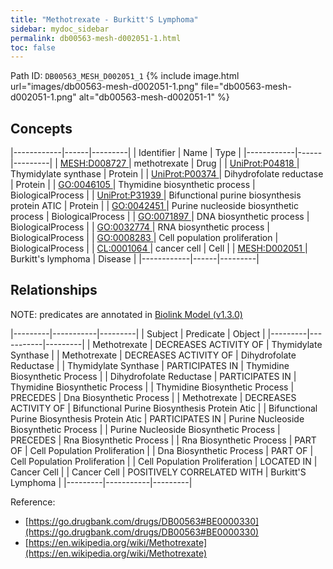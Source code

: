 ```yaml
---
title: "Methotrexate - Burkitt'S Lymphoma"
sidebar: mydoc_sidebar
permalink: db00563-mesh-d002051-1.html
toc: false 
---
```



Path ID: `DB00563_MESH_D002051_1`
{% include image.html url="images/db00563-mesh-d002051-1.png" file="db00563-mesh-d002051-1.png" alt="db00563-mesh-d002051-1" %}

## Concepts

|------------|------|---------|
| Identifier | Name | Type    |
|------------|------|---------|
| <a href="https://identifiers.org/MESH:D008727">MESH:D008727 </a> | methotrexate | Drug |
| <a href="https://identifiers.org/UniProt:P04818">UniProt:P04818 </a> | Thymidylate synthase | Protein |
| <a href="https://identifiers.org/UniProt:P00374">UniProt:P00374 </a> | Dihydrofolate reductase | Protein |
| <a href="https://identifiers.org/GO:0046105">GO:0046105 </a> | Thymidine biosynthetic process | BiologicalProcess |
| <a href="https://identifiers.org/UniProt:P31939">UniProt:P31939 </a> | Bifunctional purine biosynthesis protein ATIC | Protein |
| <a href="https://identifiers.org/GO:0042451">GO:0042451 </a> | Purine nucleoside biosynthetic process | BiologicalProcess |
| <a href="https://identifiers.org/GO:0071897">GO:0071897 </a> | DNA biosynthetic process | BiologicalProcess |
| <a href="https://identifiers.org/GO:0032774">GO:0032774 </a> | RNA biosynthetic process | BiologicalProcess |
| <a href="https://identifiers.org/GO:0008283">GO:0008283 </a> | Cell population proliferation | BiologicalProcess |
| <a href="https://identifiers.org/CL:0001064">CL:0001064 </a> | cancer cell | Cell |
| <a href="https://identifiers.org/MESH:D002051">MESH:D002051 </a> | Burkitt's lymphoma | Disease |
|------------|------|---------|

## Relationships


NOTE: predicates are annotated in <a href="https://github.com/biolink/biolink-model/releases/tag/v1.3.0">Biolink Model (v1.3.0)</a>

|---------|-----------|---------|
| Subject | Predicate | Object  |
|---------|-----------|---------|
| Methotrexate | DECREASES ACTIVITY OF | Thymidylate Synthase |
| Methotrexate | DECREASES ACTIVITY OF | Dihydrofolate Reductase |
| Thymidylate Synthase | PARTICIPATES IN | Thymidine Biosynthetic Process |
| Dihydrofolate Reductase | PARTICIPATES IN | Thymidine Biosynthetic Process |
| Thymidine Biosynthetic Process | PRECEDES | Dna Biosynthetic Process |
| Methotrexate | DECREASES ACTIVITY OF | Bifunctional Purine Biosynthesis Protein Atic |
| Bifunctional Purine Biosynthesis Protein Atic | PARTICIPATES IN | Purine Nucleoside Biosynthetic Process |
| Purine Nucleoside Biosynthetic Process | PRECEDES | Rna Biosynthetic Process |
| Rna Biosynthetic Process | PART OF | Cell Population Proliferation |
| Dna Biosynthetic Process | PART OF | Cell Population Proliferation |
| Cell Population Proliferation | LOCATED IN | Cancer Cell |
| Cancer Cell | POSITIVELY CORRELATED WITH | Burkitt'S Lymphoma |
|---------|-----------|---------|

Reference: 
  - [https://go.drugbank.com/drugs/DB00563#BE0000330](https://go.drugbank.com/drugs/DB00563#BE0000330)
  - [https://en.wikipedia.org/wiki/Methotrexate](https://en.wikipedia.org/wiki/Methotrexate)
